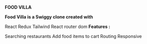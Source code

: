 **FOOD VILLA**

**Food Villa is a Swiggy clone created with**

React
Redux
Tailwind
React router dom
**Features :**

Searching restaurants
Add food items to cart
Routing
Responsive



 
